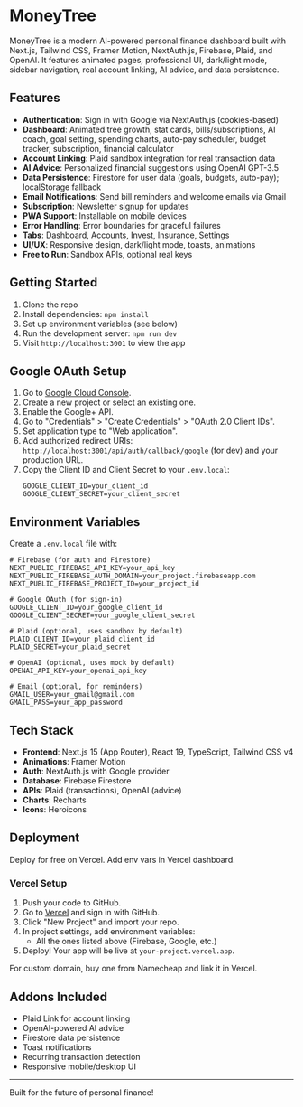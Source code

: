 # MoneyTree

MoneyTree is a modern AI-powered personal finance dashboard built with Next.js, Tailwind CSS, Framer Motion, NextAuth.js, Firebase, Plaid, and OpenAI. It features animated pages, professional UI, dark/light mode, sidebar navigation, real account linking, AI advice, and data persistence.

## Features
- **Authentication**: Sign in with Google via NextAuth.js (cookies-based)
- **Dashboard**: Animated tree growth, stat cards, bills/subscriptions, AI coach, goal setting, spending charts, auto-pay scheduler, budget tracker, subscription, financial calculator
- **Account Linking**: Plaid sandbox integration for real transaction data
- **AI Advice**: Personalized financial suggestions using OpenAI GPT-3.5
- **Data Persistence**: Firestore for user data (goals, budgets, auto-pay); localStorage fallback
- **Email Notifications**: Send bill reminders and welcome emails via Gmail
- **Subscription**: Newsletter signup for updates
- **PWA Support**: Installable on mobile devices
- **Error Handling**: Error boundaries for graceful failures
- **Tabs**: Dashboard, Accounts, Invest, Insurance, Settings
- **UI/UX**: Responsive design, dark/light mode, toasts, animations
- **Free to Run**: Sandbox APIs, optional real keys

## Getting Started
1. Clone the repo
2. Install dependencies: `npm install`
3. Set up environment variables (see below)
4. Run the development server: `npm run dev`
5. Visit `http://localhost:3001` to view the app

## Google OAuth Setup
1. Go to [Google Cloud Console](https://console.cloud.google.com/).
2. Create a new project or select an existing one.
3. Enable the Google+ API.
4. Go to "Credentials" > "Create Credentials" > "OAuth 2.0 Client IDs".
5. Set application type to "Web application".
6. Add authorized redirect URIs: `http://localhost:3001/api/auth/callback/google` (for dev) and your production URL.
7. Copy the Client ID and Client Secret to your `.env.local`:
   ```
   GOOGLE_CLIENT_ID=your_client_id
   GOOGLE_CLIENT_SECRET=your_client_secret
   ```

## Environment Variables
Create a `.env.local` file with:

```env
# Firebase (for auth and Firestore)
NEXT_PUBLIC_FIREBASE_API_KEY=your_api_key
NEXT_PUBLIC_FIREBASE_AUTH_DOMAIN=your_project.firebaseapp.com
NEXT_PUBLIC_FIREBASE_PROJECT_ID=your_project_id

# Google OAuth (for sign-in)
GOOGLE_CLIENT_ID=your_google_client_id
GOOGLE_CLIENT_SECRET=your_google_client_secret

# Plaid (optional, uses sandbox by default)
PLAID_CLIENT_ID=your_plaid_client_id
PLAID_SECRET=your_plaid_secret

# OpenAI (optional, uses mock by default)
OPENAI_API_KEY=your_openai_api_key

# Email (optional, for reminders)
GMAIL_USER=your_gmail@gmail.com
GMAIL_PASS=your_app_password
```

## Tech Stack
- **Frontend**: Next.js 15 (App Router), React 19, TypeScript, Tailwind CSS v4
- **Animations**: Framer Motion
- **Auth**: NextAuth.js with Google provider
- **Database**: Firebase Firestore
- **APIs**: Plaid (transactions), OpenAI (advice)
- **Charts**: Recharts
- **Icons**: Heroicons

## Deployment
Deploy for free on Vercel. Add env vars in Vercel dashboard.

### Vercel Setup
1. Push your code to GitHub.
2. Go to [Vercel](https://vercel.com) and sign in with GitHub.
3. Click "New Project" and import your repo.
4. In project settings, add environment variables:
   - All the ones listed above (Firebase, Google, etc.)
5. Deploy! Your app will be live at `your-project.vercel.app`.

For custom domain, buy one from Namecheap and link it in Vercel.

## Addons Included
- Plaid Link for account linking
- OpenAI-powered AI advice
- Firestore data persistence
- Toast notifications
- Recurring transaction detection
- Responsive mobile/desktop UI

---

Built for the future of personal finance!
